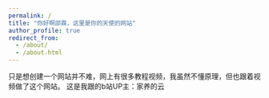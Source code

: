 ```yaml
---
permalink: /
title: "你好啊邵霖，这里是你的天使的网站"
author_profile: true
redirect_from: 
  - /about/
  - /about.html
---
```


只是想创建一个网站并不难，网上有很多教程视频，我虽然不懂原理，但也跟着视频做了这个网站。
这是我跟的b站UP主：家养的云
